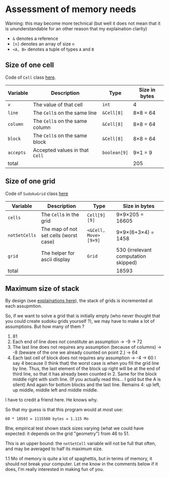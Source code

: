 # Assessment of memory needs

Warning: this may become more technical (but well it does not mean that it is ununderstandable for an other reason that my explaination clarity)

- `&` denotes a reference
- `[n]` denotes an array of size `n`
- `<A, B>` denotes a tuple of types `A` and `B`

## Size of one cell

Code of `Cell` class [here](../Cell.java).

| Variable  | Description                      | Type         | Size  in bytes |
| --------- | -------------------------------- | ------------ | -------------- |
| `v`       | The value of that cell           | `int`        | 4              |
| `line`    | The `Cell`s on the same line     | `&Cell[8]`   | 8×8 = 64       |
| `column`  | The `Cell`s on the same column   | `&Cell[8]`   | 8×8 = 64       |
| `block`   | The `Cell`s on the same block    | `&Cell[8]`   | 8×8 = 64       |
| `accepts` | Accepted values in that `Cell`   | `boolean[9]` | 9×1 = 9        |
| total     |                                  |              | 205            |

## Size of one grid

Code of `SudokuGrid` class [here](../SudokuGrid.java)

| Variable      | Description                           | Type                 | Size  in bytes     |
| ------------- | ------------------------------------- | -------------------- | ------------------ |
| `cells`       | The `Cell`s in the grid               | `Cell[9][9]`         | 9×9×205 = 16605    |
| `notSetCells` | The map of not set cells (worst case) | `<&Cell, Move>[9×9]` | 9×9×(6+3×4) = 1458 |
| `grid`        | The helper for ascii display          | `Grid`               | 530 (irrelevant computation skipped) |
| total         |                                       |                      | 18593              |

## Maximum size of stack

By design (see [explainations here](README.md)), the stack of grids is incremented at each assupmtion.

So, if we want to solve a grid that is initially empty (who never thought that you could create sudoku grids yourself ?), we may have to make a lot of assumptions. But how many of them ?

1) 81
2) Each end of line does not constitute an assumption → -9 → 72
3) The last line does not requires any assumption (because of columns) → -8 (beware of the one we already counted on point 2.) → 64
4) Each last cell of block does not requires any assumption → -4 → 60
I say 4 because (I think that) the worst case is when you fill the grid line by line. Thus, the last element of the block up right will be at the end of third line, so that it has already been counted in 2. Same for the block middle right with sixth line. (If you actually read this... I gold but the A is silent) And again for bottom blocks and the last line. Remains 4: up left, up middle, middle left and middle middle.

I have to credit a friend here. He knows why.

So that my guess is that this program would at most use: 

```
60 * 18593 = 1115580 bytes = 1.115 Mo
```

Btw, empirical test shown stack sizes varying (what we could have expected: it depends on the grid "geometry") from 46 to 51.

This is an upper bound: the `notSetCell` variable will not be full that often, and may be averaged to half its maximum size.

1.1 Mo of memory is quite a lot of spaghettis, but in terms of memory, it should not break your computer. Let me know in the comments below if it does, I'm really interested in making fun of you.